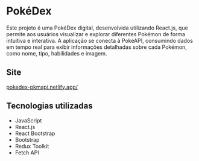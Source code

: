 # PokéDex

Este projeto é uma PokéDex digital, desenvolvida utilizando React.js, que permite aos usuários visualizar e explorar diferentes Pokémon de forma intuitiva e interativa. A aplicação se conecta à PokéAPI, consumindo dados em tempo real para exibir informações detalhadas sobre cada Pokémon, como nome, tipo, habilidades e imagem.

## Site

[pokedex-pkmapi.netlify.app/](https://pokedex-pkmapi.netlify.app/)

## Tecnologias utilizadas

- JavaScript
- React.js
- React Bootstrap
- Bootstrap
- Redux Toolkit
- Fetch API